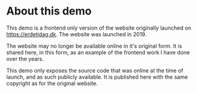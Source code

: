 # About this demo

This demo is a frontend only version of the website originally launched on https://erdetjdag.dk. 
The website was launched in 2019.

The website may no longer be available online in it's original form. It is shared here, in this form, as an example of the frontend work I have done over the years.

This demo only exposes the source code that was online at the time of launch, and as such publicly available. 
It is published here with the same copyright as for the original website.